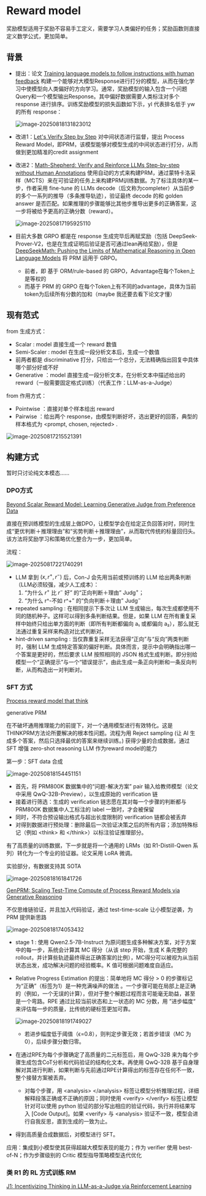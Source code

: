 # Reward model

奖励模型适用于奖励不容易手工定义，需要学习人类偏好的任务；奖励函数则直接定义数学公式，更加简单。

## 背景

- 提出：论文 [Training language models to follow instructions with human feedback](https://arxiv.org/abs/2203.02155) 构建一个能够对大模型Response进行打分的模型，从而在强化学习中使模型向人类偏好的方向学习。通常，奖励模型的输入包含一个问题Query和一个模型输出Response。其中偏好数据需要人类标注对多个 response 进行排序。训练奖励模型的损失函数如下示，yl 代表排名低于 yw 的所有 response：

  ![image-20250818131823012](./Reward%20model.assets/image-20250818131823012.png)

- 改进1：[Let's Verify Step by Step](https://arxiv.org/abs/2305.20050) 对中间状态进行监督，提出 Process Reward Model，即PRM，该模型能够对模型生成的中间状态进行打分，从而做到更加精准的credit assignment

- 改进2：[Math-Shepherd: Verify and Reinforce LLMs Step-by-step without Human Annotations](https://arxiv.org/abs/2312.08935) 使用自动的方式来构建PRM，通过蒙特卡洛采样（MCTS）来在可验证的任务上来构建PRM训练数据。为了标注具体的某一步，作者采用 fine-tune 的 LLMs decode（后文称为completer）从当前步的多个一系列的推导（多条推导轨迹），验证最终 decode 的和 golden answer 是否匹配。如果推理的步骤能够比其他步推导出更多的正确答案，这一步将被给予更高的正确分数（reward）。

  ![image-20250817195925110](./Reward%20model.assets/image-20250817195925110.png)

- 目前大多数 GRPO 都是在 response 生成完毕后再赋奖励（包括 DeepSeek-Prover-V2，也是在生成证明后验证是否可通过lean再给奖励），但是 [DeepSeekMath: Pushing the Limits of Mathematical Reasoning in Open Language Models](https://arxiv.org/abs/2402.03300) 将 PRM 运用于 GRPO。

  - 前者，即 基于 ORM/rule-based 的 GRPO，Advantage在每个Token上是等权的
  - 而基于 PRM 的 GRPO 在每个Token上有不同的advantage，具体为当前token为后续所有分数的加和（maybe 我还要去看下论文才懂）


## 现有范式

from 生成方式：

- Scalar : model 直接生成一个 reward 数值
- Semi-Scaler : model 在生成一段分析文本后，生成一个数值
- 前两者都是 discriminative 打分，只给出一个总分，无法精确指出回复中具体哪个部分好或不好
- Generative ：model 直接生成一段分析文本，在分析文本中描述给出的 reward（一般需要固定格式训练）（代表工作：LLM-as-a-Judge）

from 作用方式：

- Pointwise ：直接对单个样本给出 reward
- Pairwise ：给出两个 response，由模型判断好坏，选出更好的回答，典型的样本格式为 \<prompt, chosen, rejected\> .

![image-20250817215521391](./Reward%20model.assets/image-20250817215521391.png)

## 构建方式

暂时只讨论纯文本模态……

### DPO方式

[Beyond Scalar Reward Model: Learning Generative Judge from Preference Data](https://arxiv.org/pdf/2410.03742)

直接在预训练模型的生成层上做DPO，让模型学会在给定正负回答对时，同时生成“更优判断＋推理理由”和“劣势判断＋推理理由”，从而取代传统的标量回归头。该方法将奖励学习和策略优化整合为一步，更加简单。

流程：

![image-20250817221740291](./Reward%20model.assets/image-20250817221740291.png)

- LLM 拿到 $(x,r^+,r^-)$ 后，Con-J 会先用当前或预训练的 LLM 给出两条判断（LLM必须较强，减少人工成本）：
  1. “为什么 $r^+$ 比 $r^-$ 好” 的“正向判断＋理由” $\text{Judg}^+$；
  2. “为什么 r^-不如 r^+” 的“负向判断＋理由” $\text{Judg}^-$
- repeated sampling : 在相同提示下多次让 LLM 生成输出，每次生成都使用不同的随机种子。这样可以得到多条判断结果。但是，如果 LLM 在所有重复采样中始终只给出单方面的判断（即所有判断都偏向 a₁ 或都偏向 a₂），那么就无法通过重复采样来构造对比式判断对。
- hint-driven sampling : 当仅靠重复采样无法获得“正向”与“反向”两类判断时，强制 LLM 生成特定答案的偏好判断。具体而言，提示中会明确指出哪一个答案是更好的，然后要求 LLM 按照相同的 JSON 格式生成判断。即分别给模型一个“正确提示”与一个“错误提示”，由此生成一条正向判断和一条反向判断，从而构造出一对判断对。

### SFT 方式

[Process reward model that think](https://arxiv.org/abs/2504.16828)

generative PRM

在不破坏通用推理能力的前提下，对一个通用模型进行有效特化。这是THINKPRM方法论所要解决的根本性问题。流程为用 Reject sampling (让 AI 生成多个答案，然后只选择最优的答案来继续训练。) 获得少量的合成数据，通过 SFT 增强 zero-shot reasoning LLM 作为reward model的能力

第一步：SFT data 合成

![image-20250818154451151](./Reward%20model.assets/image-20250818154451151.png)

- 首先，将 PRM800K 数据集中的“问题-解决方案” pair 输入给教师模型（论文中采用 QwQ-32B-Preview），以生成原始的 verification 链
- 接着进行筛选：生成的 verification 链志愿在其对每一个步骤的判断都与 PRM800K 数据集中人工标注的 label 一致时，才会被保留
- 同时，不符合预设输出格式与超出长度限制的 verification 链都会被丢弃
- 对得到数据进行预处理：删除最后一次验证决策之后的所有内容；添加特殊标记（例如 \<think\> 和 \</think\>）以标注验证推理部分。

有了高质量的训练数据，下一步就是将一个通用的 LRMs（如 R1-Distill-Qwen 系列）转化为一个专业的验证器。论文采用 LoRA 微调。

实验部分，有数据支持其 SOTA

![image-20250818161841726](./Reward%20model.assets/image-20250818161841726.png)

[GenPRM: Scaling Test-Time Compute of Process Reward Models via Generative Reasoning](https://arxiv.org/abs/2504.00891)

不仅思维链验证，并且加入代码验证，通过 test-time-scale 让小模型逆袭，为 PRM 提供新思路

![image-20250818174053432](./Reward%20model.assets/image-20250818174053432.png)

- stage 1 : 使用 Qwen2.5-7B-Instruct 为原问题生成多种解决方案，对于方案中的每一步，系统会计算其 MC 得分（从该 step 开始，生成 K 条完整的 rollout，并计算些轨迹最终得出正确答案的比例），MC得分可以被视为从当前状态出发，成功解决问题的经验概率。K 值可根据问题难度自适应。

- Relative Progress Estimation 的提出：简单地将 MC 得分 > 0 的步骤标记为“正确”（标签为1）是一种充满噪声的做法 。一个步骤可能在局部上是正确的（例如，一个无误的计算），但对于整个解题过程而言可能毫无助益，甚至是一个弯路。RPE 通过比较当前状态和上一状态的 MC 分数，用 ”进步幅度“ 来评估每一步的质量，比传统的硬标签更加可靠。

  ![image-20250818191749027](./Reward%20model.assets/image-20250818191749027.png)

  - 若进步幅度低于阈值（ϵ=0.8），则判定步骤无效；若首步错误（MC 为 0），后续步骤分数归零。

- 在通过RPE为每个步骤确定了高质量的二元标签后，用 QwQ-32B 来为每个步骤生成包含CoT分析和代码验证的结构化文本。再使用 QwQ-32B 基于自身理解对其进行判断，如果判断与先前通过RPE计算得出的标签存在任何不一致，整个接替方案被丢弃。

  - 对每个步骤，用 \<analysis\> \</analysis\> 标签让模型分析推理过程，详细解释段落正确或不正确的原因；同时使用 \<verify\> \</verify\> 标签让模型针对可以使用 python 验证的部分写出相应的验证代码，执行并将结果写入 [Code Output]。如果 \<verify\> 与 \<analysis\> 验证不一致，模型会进行自我反思，直到生成的一致为止。

- 得到高质量合成数据后，对模型进行 SFT。

应用：集成到小模型使其获得超越大模型表现的能力；作为 verifier 使用 best-of-N；作为步骤级别的 Critic 模型指导策略模型迭代优化



### 类 R1 的 RL 方式训练 RM

[J1: Incentivizing Thinking in LLM-as-a-Judge via Reinforcement Learning](https://arxiv.org/abs/2505.10320)





